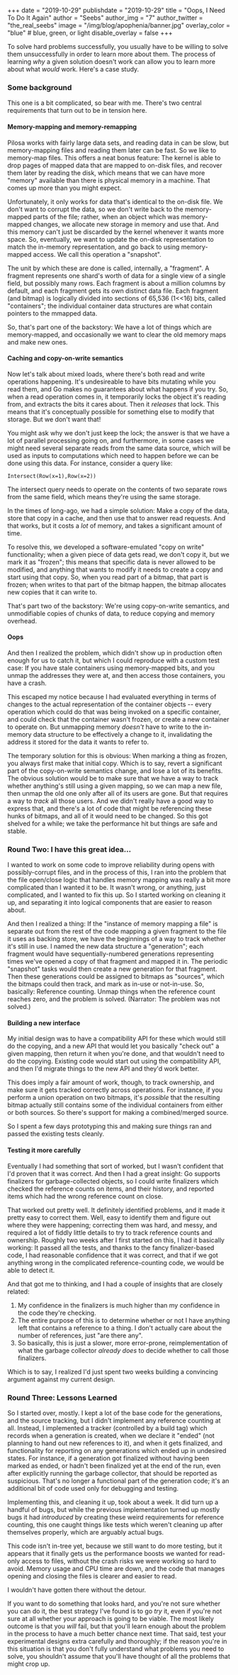 +++
date = "2019-10-29"
publishdate = "2019-10-29"
title = "Oops, I Need To Do It Again"
author = "Seebs"
author_img = "7"
author_twitter = "the_real_seebs"
image = "/img/blog/apophenia/banner.jpg"
overlay_color = "blue" # blue, green, or light
disable_overlay = false
+++

To solve hard problems successfully, you usually have to be willing to
solve them unsuccessfully in order to learn more about them. The process of
learning *why* a given solution doesn't work can allow you to learn more about
what *would* work. Here's a case study.

<!--more-->

### Some background

This one is a bit complicated, so bear with me. There's two central
requirements that turn out to be in tension here.

#### Memory-mapping and memory-remapping

Pilosa works with fairly large data sets, and reading data in can be slow,
but memory-mapping files and reading them later can be fast. So we like to
memory-map files. This offers a neat bonus feature: The kernel is able to
drop pages of mapped data that are mapped to on-disk files, and recover
them later by reading the disk, which means that we can have more "memory"
available than there is physical memory in a machine. That comes up more
than you might expect.

Unfortunately, it only works for data that's identical to the on-disk
file. We don't want to corrupt the data, so we don't write back to the
memory-mapped parts of the file; rather, when an object which was memory-mapped
changes, we allocate new storage in memory and use that. And this memory
can't just be discarded by the kernel whenever it wants more space. So,
eventually, we want to update the on-disk representation to match the
in-memory representation, and go back to using memory-mapped access. We
call this operation a "snapshot".

The unit by which these are done is called, internally, a "fragment". A
fragment represents one shard's worth of data for a single view of a
single field, but possibly many rows. Each fragment is about a million columns
by default, and each fragment gets its own distinct data file. Each fragment
(and bitmap) is logically divided into sections of 65,536 (1<<16) bits,
called "containers"; the individual container data structures are what
contain pointers to the mmapped data.

So, that's part one of the backstory: We have a lot of things which are
memory-mapped, and occasionally we want to clear the old memory maps and
make new ones.

#### Caching and copy-on-write semantics

Now let's talk about mixed loads, where there's both read and write operations
happening. It's undesireable to have bits mutating while you read them, and
Go makes no guarantees about what happens if you try. So, when a read operation
comes in, it temporarily locks the object it's reading from, and extracts the
bits it cares about. Then it *releases* that lock. This means that it's
conceptually possible for something else to modify that storage. But we don't
want that!

You might ask why we don't just keep the lock; the answer is that we have
a lot of parallel processing going on, and furthermore, in some cases we
might need several separate reads from the same data source, which will be
used as inputs to computations which need to happen before we can be done
using this data. For instance, consider a query like:

	Intersect(Row(x=1),Row(x=2))

The intersect query needs to operate on the contents of two separate rows from
the same field, which means they're using the same storage.

In the times of long-ago, we had a simple solution: Make a copy of the data,
store that copy in a cache, and then use that to answer read requests. And that
works, but it costs a *lot* of memory, and takes a significant amount of time.

To resolve this, we developed a software-emulated "copy on write" functionality;
when a given piece of data gets read, we don't copy it, but we mark it as
"frozen"; this means that specific data is never allowed to be modified, and
anything that wants to modify it needs to create a copy and start using that
copy. So, when you read part of a bitmap, that part is frozen; when writes to
that part of the bitmap happen, the bitmap allocates new copies that it can
write to.

That's part two of the backstory: We're using copy-on-write semantics, and
unmodifiable copies of chunks of data, to reduce copying and memory overhead.

#### Oops

And then I realized the problem, which didn't show up in production often
enough for us to catch it, but which I could reproduce with a custom test
case: If you have stale containers using memory-mapped bits, and you unmap
the addresses they were at, and then access those containers, you have a crash.

This escaped my notice because I had evaluated everything in terms of changes
to the actual representation of the container objects -- every operation which
could do that was being invoked on a specific container, and could check that
the container wasn't frozen, or create a new container to operate on. But
unmapping memory *doesn't* have to write to the in-memory data structure
to be effectively a change to it, invalidating the address it stored for the
data it wants to refer to.

The temporary solution for this is obvious: When marking a thing as frozen,
you always first make that initial copy. Which is to say, revert a significant
part of the copy-on-write semantics change, and lose a lot of its benefits. The
obvious solution would be to make sure that we have a way to track whether
anything's still using a given mapping, so we can map a new file, then unmap
the old one only after all of its users are gone. But that requires a way to
*track* all those users. And we didn't really have a good way to express that,
and there's a lot of code that might be referencing these hunks of bitmaps,
and all of it would need to be changed. So this got shelved for a while; we
take the performance hit but things are safe and stable.

### Round Two: I have this great idea...

I wanted to work on some code to improve reliability during opens with
possibly-corrupt files, and in the process of this,  I ran into the problem that
the file open/close logic that handles memory mapping was really a bit more
complicated than I wanted it to be. It wasn't wrong, or anything, just
complicated, and I wanted to fix this up. So I started working on cleaning it
up, and separating it into logical components that are easier to reason about.

And then I realized a thing: If the "instance of memory mapping a file" is
separate out from the rest of the code mapping a given fragment to the file it
uses as backing store, we have the beginnings of a way to track whether it's
still in use. I named the new data structure a "generation"; each fragment would
have sequentially-numbered generations representing times we've opened a copy of
that fragment and mapped it in. The periodic "snapshot" tasks would then create
a new generation for that fragment. Then these generations could be assigned to
bitmaps as "sources", which the bitmaps could then track, and mark as in-use or
not-in-use. So, basically: Reference counting. Unmap things when the reference
count reaches zero, and the problem is solved. (Narrator: The problem was not
solved.)

#### Building a new interface

My initial design was to have a compatibility API for these which would still
do the copying, and a new API that would let you basically "check out" a given
mapping, then return it when you're done, and that wouldn't need to do the
copying. Existing code would start out using the compatibility API, and then
I'd migrate things to the new API and they'd work better.

This does imply a fair amount of work, though, to track ownership, and make
sure it gets tracked correctly across operations. For instance, if you perform
a union operation on two bitmaps, it's *possible* that the resulting bitmap
actually still contains some of the individual containers from either or both
sources. So there's support for making a combined/merged source.

So I spent a few days prototyping this and making sure things ran and passed
the existing tests cleanly.

#### Testing it more carefully

Eventually I had something that sort of worked, but I wasn't confident that I'd
proven that it was correct. And then I had a great insight: Go supports
finalizers for garbage-collected objects, so I could write finalizers which
checked the reference counts on items, and their history, and reported items
which had the wrong reference count on close.

That worked out pretty well. It definitely identified problems, and it
made it pretty easy to correct them. Well, easy to identify them and figure
out where they were happening; correcting them was hard, and messy, and
required a lot of fiddly little details to try to track reference counts
and ownership. Roughly two weeks after I first started on this, I had it
basically working: It passed all the tests, and thanks to the fancy
finalizer-based code, I had reasonable confidence that it was correct, and that
if we got anything wrong in the complicated reference-counting code, we would
be able to detect it.

And that got me to thinking, and I had a couple of insights that are closely
related:

1. My confidence in the finalizers is much higher than my confidence in
the code they're checking.
2. The entire purpose of this is to determine whether or not I have anything
left that contains a reference to a thing. I don't actually care about the
number of references, just "are there any".
3. So basically, this is just a slower, more error-prone, reimplementation
of what the garbage collector *already does* to decide whether to call those
finalizers.

Which is to say, I realized I'd just spent two weeks building a convincing
argument against my current design.

### Round Three: Lessons Learned

So I started over, mostly. I kept a lot of the base code for the generations,
and the source tracking, but I didn't implement any reference counting at all.
Instead, I implemented a tracker (controlled by a build tag) which records
when a generation is created, when we declare it "ended" (not planning to
hand out new references to it), and when it gets finalized, and functionality
for reporting on any generations which ended up in undesired states. For
instance, if a generation got finalized without having been marked as ended,
or hadn't been finalized yet at the end of the run, even after explicitly
running the garbage collector, that should be reported as suspicious. That's
no longer a functional part of the generation code; it's an additional bit
of code used only for debugging and testing.

Implementing this, and cleaning it up, took about a week. It did turn up a
handful of bugs, but while the previous implementation turned up mostly bugs it
had *introduced* by creating these weird requirements for reference counting,
this one caught things like tests which weren't cleaning up after themselves
properly, which are arguably actual bugs.

This code isn't in-tree yet, because we still want to do more testing, but
it appears that it finally gets us the performance boosts we wanted for
read-only access to files, without the crash risks we were working so hard
to avoid. Memory usage and CPU time are down, and the code that manages
opening and closing the files is clearer and easier to read.

I wouldn't have gotten there without the detour.

If you want to do something that looks hard, and you're not sure whether you
can do it, the best strategy I've found is to go *try* it, even if you're
not sure at all whether your approach is going to be viable. The most likely
outcome is that you *will* fail, but that you'll learn enough about the problem
in the process to have a much better chance next time. That said, test your
experimental designs extra carefully and thoroughly; if the reason you're in
this situation is that you don't fully understand what problems you need to
solve, you shouldn't assume that you'll have thought of all the problems that
might crop up.
